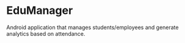# EduManager

Android application that manages students/employees and generate analytics based on attendance. 
